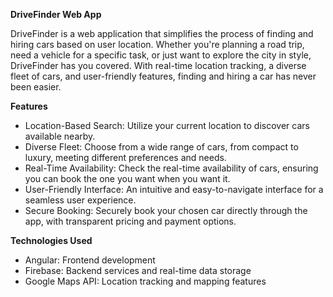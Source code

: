 **DriveFinder Web App**

DriveFinder is a web application that simplifies the process of finding and hiring cars based on user location. Whether you're planning a road trip, need a vehicle for a specific task, or just want to explore the city in style, DriveFinder has you covered. With real-time location tracking, a diverse fleet of cars, and user-friendly features, finding and hiring a car has never been easier.

**Features**

- Location-Based Search: Utilize your current location to discover cars available nearby.
- Diverse Fleet: Choose from a wide range of cars, from compact to luxury, meeting different preferences and needs.
- Real-Time Availability: Check the real-time availability of cars, ensuring you can book the one you want when you want it.
- User-Friendly Interface: An intuitive and easy-to-navigate interface for a seamless user experience.
- Secure Booking: Securely book your chosen car directly through the app, with transparent pricing and payment options.

**Technologies Used**

- Angular: Frontend development
- Firebase: Backend services and real-time data storage
- Google Maps API: Location tracking and mapping features
